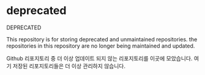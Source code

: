 # deprecated
DEPRECATED

This repository is for storing deprecated and unmaintained repositories. 
the repositories in this repository are no longer being maintained and updated.

Github 리포지토리 중 더 이상 업데이트 되지 않는 리포지토리를 이곳에 모았습니다.
여기 저장된 리포지토리들은 더 이상 관리하지 않습니다.
